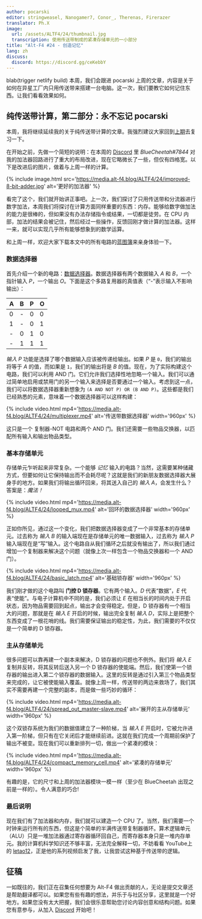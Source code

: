 ```yaml
---
author: pocarski
editor: stringweasel, Nanogamer7, Conor_, Therenas, Firerazer
translator: Ph.X
image:
  url: /assets/ALTF4/24/thumbnail.jpg
  transcription: 使用传送带制成的紧凑存储单元的一小部分
title: "Alt-F4 #24 - 创造记忆"
lang: zh
discuss:
  discord: https://discord.gg/ceKebbY
---
```


blab(trigger netlify build)
本周，我们会跟进 pocarski 上周的文章，内容是关于如何在异星工厂内只用传送带来搭建一台电脑。这一次，我们要教它如何记住东西。让我们看看效果如何。

## 纯传送带计算，第二部分：永不忘记 <author>pocarski</author>

本周，我将继续延续我的关于纯传送带计算的文章。我强烈建议大家回到[上期](https://alt-f4.blog/zh/ALTF4-23/#%E7%BA%AF%E4%BC%A0%E9%80%81%E5%B8%A6%E8%AE%A1%E7%AE%97%E7%AC%AC%E4%B8%80%E9%83%A8%E5%88%86%E4%B8%8D%E5%A4%AA%E7%AE%80%E6%98%8E%E7%9A%84%E6%95%B0%E5%AD%A6-pocarski)去复习一下。

在开始之前，先做一个简短的说明：在本周的 [Discord](https://discord.gg/AsXAwyV) 里 *BlueCheetah#7844* 对我的加法器回路进行了重大的布局改进，现在它略微长了一些，但仅有四格宽。以下是改进后的图片，做着与上周一样的计算。

{% include image.html src='https://media.alt-f4.blog/ALTF4/24/improved-8-bit-adder.jpg' alt='更好的加法器' %}

看完了这个，我们就开始讲正事吧。上一次，我们探讨了只用传送带和分流器进行数字加法，本周我们将探讨在计算方面同样重要的东西：内存。能够给数字做加法的能力是很棒的，但如果没有办法存储指令或结果，一切都是徒劳。在 CPU 内部，加法的结果会被记住，然后经过一些操作，反馈回刚才做计算的加法器。这样一来，就可以实现几乎所有能够想象到的数学运算。

和上周一样，欢迎大家下载本文中的所有电路的[蓝图簿](https://media.alt-f4.blog/ALTF4/24/belt-computer-blueprint-book-2.txt)来亲身体验一下。

### 数据选择器

首先介绍一个新的电路：[数据选择器](https://zh.wikipedia.org/wiki/%E6%95%B0%E6%8D%AE%E9%80%89%E6%8B%A9%E5%99%A8)。数据选择器有两个数据输入 *A* 和 *B*，一个指针输入 *P*，一个输出 *O*。下面是这个多路复用器的真值表（“-”表示输入不影响输出）：

| A    | B    | P    | O    |
| ---- | ---- | ---- | ---- |
| 0    | -    | 0    | 0    |
| 1    | -    | 0    | 1    |
| -    | 0    | 1    | 0    |
| -    | 1    | 1    | 1    |

*输入 P* 功能是选择了哪个数据输入应该被传递给输出。如果 *P* 是 `0`，我们的输出将等于 *A* 的值，而如果是 `1`，我们的输出将是 *B* 的值。现在，为了实际构建这个电路，我们可以利用 AND 门。它们允许我们选择性地忽略一个输入。我们可以通过简单地启用或禁用门的另一个输入来选择是否要通过一个输入。考虑到这一点，我们可以将数据选择器重新想象为 `(A AND NOT P) OR (B AND P)`。这些都是我们已经熟悉的元素，意味着一个数据选择器可以这样构建：

{% include video.html mp4='https://media.alt-f4.blog/ALTF4/24/multiplexer.mp4' alt='传送带数据选择器' width='960px' %}

这只是一个 复制器-NOT 电路和两个 AND 门。我们还需要一些物品交换器，以匹配所有输入和输出物品类型。

### 基本存储单元

存储单元乍听起来非常复杂。一个能够 *记忆* 输入的电路？当然，这需要某种储藏方式，但要如何让它保持输出而不会耗尽呢？这就是我们的新朋友数据选择器大展身手的地方。如果我们将输出循环回来，将其送入自己的 *输入 A*，会发生什么？答案是：*魔法！*

{% include video.html mp4='https://media.alt-f4.blog/ALTF4/24/looped_mux.mp4' alt='回环的数据选择器' width='960px' %}

正如你所见，通过这一个变化，我们把数据选择器变成了一个非常基本的存储单元。过去称为 *输入 B* 的输入端现在是存储单元的唯一数据输入，过去称为 *输入 P* 输入端现在是“写”输入。这个电路自从我们循环之后就没有输出了，所以我们通过增加一个复制器来解决这个问题（就像上次一样包含一个物品交换器和一个 AND 门）。

{% include video.html mp4='https://media.alt-f4.blog/ALTF4/24/basic_latch.mp4' alt='基础锁存器' width='960px' %}

我们刚才做的这个电路叫 **门控 D 锁存器**。它有两个输入。*D* 代表“数据”，*E* 代表“使能”。与电子计算机中不同的是，我们必须让 *E* 在相当长的时间内处于开启状态，因为物品需要回到起点，输出才会变得稳定。但是，D 锁存器有一个相当大的问题，那就是在 *输入 E* 开启的时候，输出完全复制 *输入 D*，实际上是把整个东西变成了一根花哨的线。我们需要保证输出的稳定性，为此，我们需要的不仅仅是一个简单的 D 锁存器。

### 主从存储单元

很多问题可以靠再建一个副本来解决，D 锁存器的问题也不例外。我们将 *输入 E* 复制并反转，将其反转后送入另一个 D 锁存器的使能端。然后，我们使第一个锁存器的输出进入第二个锁存器的数据输入。这里的反转是通过引入第三个物品类型来完成的，让它被使能输入覆盖。就像上周一样，传送带的两边来救场了，我们其实不需要再建一个完整的副本，而是做一些巧妙的循环：

{% include video.html mp4='https://media.alt-f4.blog/ALTF4/24/spread_out_master-slave.mp4' alt='展开的主从存储单元' width='960px' %}

这个双锁存系统为我们的数据值建立了一种阶梯，当 *输入 E* 开启时，它被允许进入第一阶梯，但只有在它关闭后才能继续前进。这就在我们完成一个周期前保护了输出不被变。现在我们可以重新排列一切，做出一个紧凑的模块：

{% include video.html mp4='https://media.alt-f4.blog/ALTF4/24/compact_memory_cell.mp4' alt='紧凑的存储单元' width='960px' %}

有趣的是，它的尺寸和上周的加法器模块一模一样（至少在 BlueCheetah 出现之前是一样的）。令人满意的巧合!

### 最后说明

现在我们有了加法器和内存，我们就可以建造一个 CPU 了。当然，我们需要一个时钟来运行所有的东西，但这是个简单的半满传送带复制器循环。算术逻辑单元（ALU）只是一堆加法器通过寄存器循环回自己，而寄存器本身只是一堆内存单元。我的计算机科学知识还不够丰富，无法完全解释一切，不妨看看 YouTube上 的 [letao12](https://www.youtube.com/channel/UC6BeS4toXnPJe-Kds9E_FEQ)，正是他的系列视频启发了我，让我尝试这种基于传送带的逻辑。

## 征稿

一如既往的，我们正在召集任何想要为 Alt-F4 做出贡献的人，无论是提交文章还是帮助翻译都可以。如果您有些有趣的想法，并乐于与社区分享，这里就是一个好地方。如果您没有太大把握，我们会很乐意帮助您讨论内容创意和结构问题。如果您有意参与，从加入 [Discord](https://discord.gg/nxnCFkb) 开始吧！
